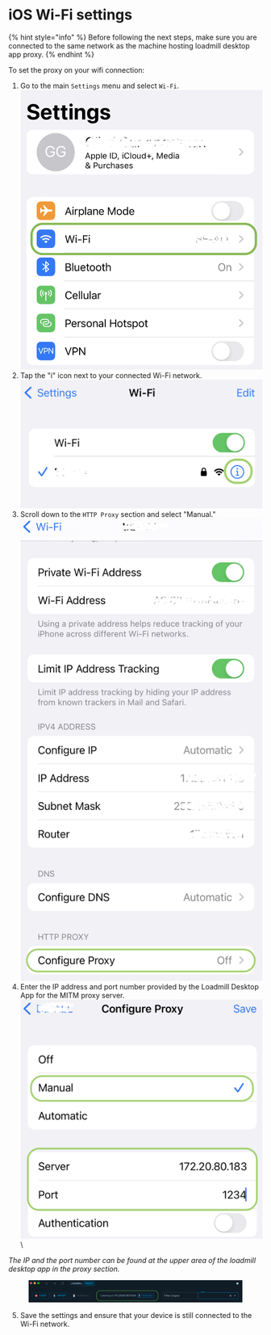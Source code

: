 # iOS Wi-Fi settings

{% hint style="info" %}
Before following the next steps, make sure you are connected to the same network as the machine hosting loadmill desktop app proxy.
{% endhint %}

To set the proxy on your wifi connection:

1. Go to the main `Settings` menu and select `Wi-Fi`. \
   ![](<../../../.gitbook/assets/image (24).png>)
2. Tap the "i" icon next to your connected Wi-Fi network. \
   ![](<../../../.gitbook/assets/image (18).png>)
3. Scroll down to the `HTTP Proxy` section and select "Manual." \
   ![](<../../../.gitbook/assets/image (1).png>)
4. Enter the IP address and port number provided by the Loadmill Desktop App for the MITM proxy server.\
   &#x20;![](<../../../.gitbook/assets/image (19).png>)\


_The IP and the port number can be found at the upper area of the loadmill desktop app in the proxy section._

<figure><img src="../../../.gitbook/assets/Screenshot 2023-04-19 at 17.31.40.png" alt=""><figcaption></figcaption></figure>

5. Save the settings and ensure that your device is still connected to the Wi-Fi network.
